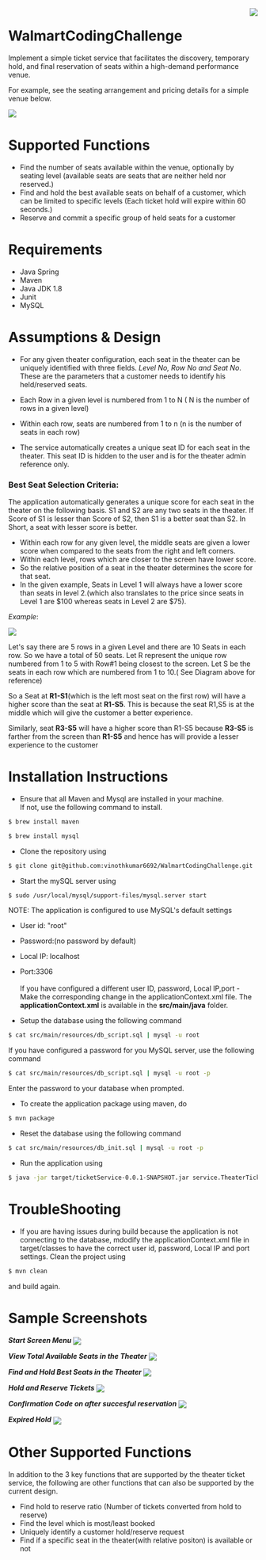 <img src = "https://upload.wikimedia.org/wikipedia/commons/thumb/7/76/New_Walmart_Logo.svg/1280px-New_Walmart_Logo.svg.png" align = "right">

# WalmartCodingChallenge
Implement a simple ticket service that facilitates the discovery, temporary hold, and final reservation of seats within a high-demand performance venue.


For example, see the seating arrangement and pricing details for a simple venue below.

<img src = "https://s12.postimg.org/fr3ydyeyl/Screen_Shot_2016_08_24_at_2_55_06_AM.png" align = "center">

Supported Functions
=======


* Find the number of seats available within the venue, optionally by seating level
  (available seats are seats that are neither held nor reserved.)
* Find and hold the best available seats on behalf of a customer, which can be limited to specific levels
  (Each ticket hold will expire within 60 seconds.)
* Reserve and commit a specific group of held seats for a customer

Requirements
=======

* Java Spring
* Maven
* Java JDK 1.8
* Junit
* MySQL

Assumptions & Design
=======

* For any given theater configuration, each seat in the theater can be uniquely identified with three fields. *Level No, Row No and Seat No*. These are the parameters that a customer needs to identify his held/reserved seats.

* Each Row in a given level is numbered from 1 to N ( N is the number of rows in a given level)

* Within each row, seats are numbered from 1 to n (n is the number of seats in each row)

* The service automatically creates a unique seat ID for each seat in the theater. This seat ID is hidden to the user and is for the theater admin reference only.

### Best Seat Selection Criteria: ###

The application automatically generates a unique score for each seat in the theater on the following basis. S1 and S2 are any two seats in the theater. If Score of S1 is lesser than Score of S2, then S1 is a better seat than S2. In Short, a seat with lesser score is better. 

* Within each row for any given level, the middle seats are given a lower score when compared to the seats from the right and left corners. 
* Within each level, rows which are closer to the screen have lower score. 
* So the relative position of a seat in the theater determines the score for that seat.
* In the given example, Seats in Level 1 will always have a lower score than seats in level 2.(which also translates to the price since seats in Level 1 are $100 whereas seats in Level 2 are $75). 

*Example*: 

<img src = "https://s4.postimg.org/6436j6h59/Screen_Shot_2016_08_26_at_2_01_57_PM.png" align = "center">

Let's say there are 5 rows in a given Level and there are 10 Seats in each row. So we have a total of 50 seats. Let R represent the unique row numbered from 1 to 5 with Row#1 being closest to the screen. Let S be the seats in each row which are numbered from 1 to 10.( See Diagram above for reference)

So a Seat at **R1-S1**(which is the left most seat on the first row) will have a higher score than the seat at **R1-S5**. This is because the seat R1,S5 is at the middle which will give the customer a better experience.

Similarly, seat **R3-S5** will have a higher score than R1-S5 because **R3-S5** is farther from the screen than **R1-S5** and hence has will provide a lesser experience to the customer


Installation Instructions 
=======

* Ensure that all Maven and Mysql are installed in your machine.<br/>
If not, use the following command to install.

```bash
$ brew install maven
```

```bash
$ brew install mysql
```



* Clone the repository using 

```bash
$ git clone git@github.com:vinothkumar6692/WalmartCodingChallenge.git
```

* Start the mySQL server using
```bash
$ sudo /usr/local/mysql/support-files/mysql.server start
```

NOTE: The application is configured to use MySQL's default settings<br/>
* User id: "root"<br/>
* Password:(no password by default)<br/>
* Local IP: localhost<br/>
* Port:3306 <br/><br/>
If you have configured a different user ID, password, Local IP,port - Make the corresponding change in the applicationContext.xml file. The **applicationContext.xml** is available in the **src/main/java** folder.

* Setup the database using the following command

```bash
$ cat src/main/resources/db_script.sql | mysql -u root
```
If you have configured a password for you MySQL server, use the following command

```bash
$ cat src/main/resources/db_script.sql | mysql -u root -p
```
Enter the password to your database when prompted. 

* To create the application package using maven, do

```bash
$ mvn package
```

* Reset the database using the following command

```bash
$ cat src/main/resources/db_init.sql | mysql -u root -p
```

* Run the application using 

```bash
$ java -jar target/ticketService-0.0.1-SNAPSHOT.jar service.TheaterTicketServiceController
```


TroubleShooting
=======
* If you are having issues during build because the application is not connecting to the database, mdodify the applicationContext.xml file in target/classes to have the correct user id, password, Local IP and port settings. Clean the project using 
```bash
$ mvn clean
```
and build again.

Sample Screenshots
=======

***Start Screen Menu***
<img src = "https://s21.postimg.org/47nz5nnnr/Screen_Shot_2016_08_26_at_2_10_43_PM.png" align = "center">

***View Total Available Seats in the Theater***
<img src = "https://s16.postimg.io/mdm3y8hkl/Screen_Shot_2016_08_26_at_2_11_36_PM.png" align = "center">

***Find and Hold Best Seats in the Theater***
<img src = "https://s3.postimg.io/i6miilzcz/Screen_Shot_2016_08_26_at_2_12_14_PM.png" align = "center">

***Hold and Reserve Tickets***
<img src = "https://s22.postimg.io/pg20vcjsh/Screen_Shot_2016_08_26_at_2_13_14_PM.png" align = "center">

***Confirmation Code on after succesful reservation***
<img src = "https://s16.postimg.io/nlkedhvvp/Screen_Shot_2016_08_26_at_2_13_31_PM.png" align = "center">

***Expired Hold***
<img src = "https://s13.postimg.org/ue16r6047/Screen_Shot_2016_08_26_at_2_15_53_PM.png" align = "center">




Other Supported Functions
=======

In addition to the 3 key functions that are supported by the theater ticket service, the following are other functions that can also be supported by the current design.

* Find hold to reserve ratio (Number of tickets converted from hold to reserve)
* Find the level which is most/least booked
* Uniquely identify a customer hold/reserve request
* Find if a specific seat in the theater(with relative positon) is available or not




